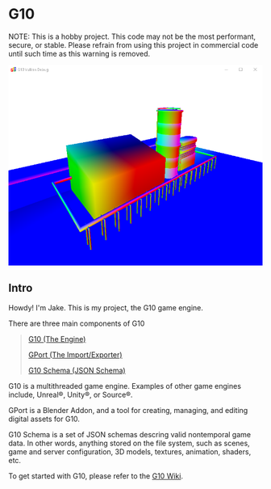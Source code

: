 
# G10
NOTE: This is a hobby project. This code may not be the most performant, secure, or stable. Please refrain from using this project in commercial code until such time as this warning is removed.

![Nitric acid plant scene](Nitric%20acid%20plant.png)

## Intro

Howdy! I'm Jake. This is my project, the G10 game engine. 


There are three main components of G10

> [G10 (The Engine)](https://github.com/Jacob-C-Smith/G10-Vulkan)
>
> [GPort (The Import/Exporter)](https://github.com/Jacob-C-Smith/GPort)
>
> [G10 Schema (JSON Schema)](https://github.com/Jacob-C-Smith/G10-Schema)

G10 is a multithreaded game engine. Examples of other game engines include, Unreal®, Unity®, or Source®. 

GPort is a Blender Addon, and a tool for creating, managing, and editing digital assets for G10.

G10 Schema is a set of JSON schemas descring valid nontemporal game data. In other words, anything stored on the file system, such as scenes, game and server configuration, 3D models, textures, animation, shaders, etc. 

To get started with G10, please refer to the [G10 Wiki](https://github.com/Jacob-C-Smith/G10-Vulkan/wiki).
